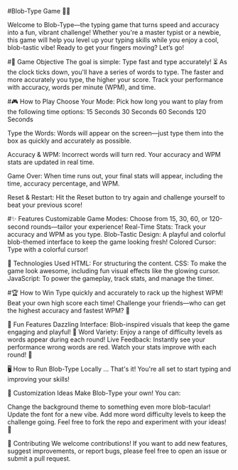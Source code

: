 #Blob-Type Game 🚀👾

Welcome to Blob-Type—the typing game that turns speed and accuracy into a fun, vibrant challenge! Whether you're a master typist or a newbie, this game will help you level up your typing skills while you enjoy a cool, blob-tastic vibe! Ready to get your fingers moving? Let’s go!

#🏁 Game Objective
The goal is simple: Type fast and type accurately! ⏳ As the clock ticks down, you'll have a series of words to type. The faster and more accurately you type, the higher your score. Track your performance with accuracy, words per minute (WPM), and time.

#🎮 How to Play
Choose Your Mode: Pick how long you want to play from the following time options:
15 Seconds
30 Seconds
60 Seconds
120 Seconds

Type the Words: Words will appear on the screen—just type them into the box as quickly and accurately as possible.

Accuracy & WPM: Incorrect words will turn red. Your accuracy and WPM stats are updated in real time.

Game Over: When time runs out, your final stats will appear, including the time, accuracy percentage, and WPM.

Reset & Restart: Hit the Reset button to try again and challenge yourself to beat your previous score!

#✨ Features
Customizable Game Modes: Choose from 15, 30, 60, or 120-second rounds—tailor your experience!
Real-Time Stats: Track your accuracy and WPM as you type.
Blob-Tastic Design: A playful and colorful blob-themed interface to keep the game looking fresh!
Colored Cursor: Type with a colorful cursor!

🔧 Technologies Used
HTML: For structuring the content.
CSS: To make the game look awesome, including fun visual effects like the glowing cursor.
JavaScript: To power the gameplay, track stats, and manage the timer.

#🏆 How to Win
Type quickly and accurately to rack up the highest WPM!
Beat your own high score each time!
Challenge your friends—who can get the highest accuracy and fastest WPM? 💪

🎉 Fun Features
Dazzling Interface: Blob-inspired visuals that keep the game engaging and playful! 🌈
Word Variety: Enjoy a range of difficulty levels as words appear during each round!
Live Feedback: Instantly see your performance wrong words are red. Watch your stats improve with each round! 🌟

🖥️ How to Run Blob-Type Locally
...
That's it! You're all set to start typing and improving your skills!

🎨 Customization Ideas
Make Blob-Type your own! You can:

Change the background theme to something even more blob-tacular!
Update the font for a new vibe.
Add more word difficulty levels to keep the challenge going.
Feel free to fork the repo and experiment with your ideas! 🚀

🤝 Contributing
We welcome contributions! If you want to add new features, suggest improvements, or report bugs, please feel free to open an issue or submit a pull request.
